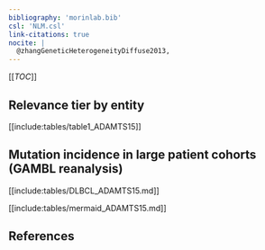 ```yaml
---
bibliography: 'morinlab.bib'
csl: 'NLM.csl'
link-citations: true
nocite: |
  @zhangGeneticHeterogeneityDiffuse2013, 
---
```


[[_TOC_]]




## Relevance tier by entity

[[include:tables/table1_ADAMTS15]]

## Mutation incidence in large patient cohorts (GAMBL reanalysis)

[[include:tables/DLBCL_ADAMTS15.md]]

[[include:tables/mermaid_ADAMTS15.md]]

## References


